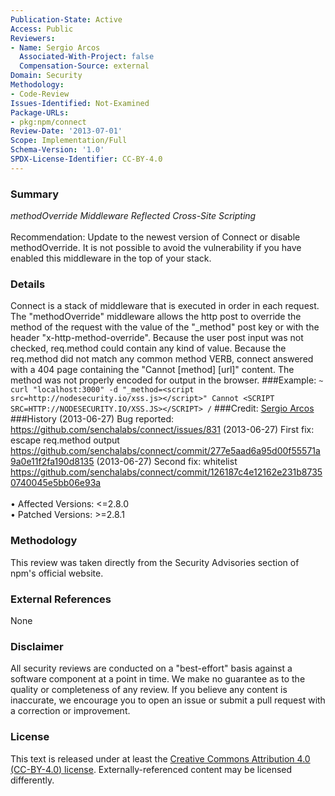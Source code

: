 ```yaml
---
Publication-State: Active
Access: Public
Reviewers:
- Name: Sergio Arcos
  Associated-With-Project: false
  Compensation-Source: external
Domain: Security
Methodology:
- Code-Review
Issues-Identified: Not-Examined
Package-URLs:
- pkg:npm/connect
Review-Date: '2013-07-01'
Scope: Implementation/Full
Schema-Version: '1.0'
SPDX-License-Identifier: CC-BY-4.0
---
```

### Summary
*methodOverride Middleware Reflected Cross-Site Scripting*<br><br>Recommendation: Update to the newest version of Connect or disable methodOverride. It is not possible to avoid the vulnerability if you have enabled this middleware in the top of your stack.
### Details
Connect is a stack of middleware that is executed in order in each request.  The "methodOverride" middleware allows the http post to override the method of the request with the value of the "_method" post key or with the header "x-http-method-override".  Because the user post input was not checked, req.method could contain any kind of value. Because the req.method did not match any common method VERB, connect answered with a 404 page containing the "Cannot [method] [url]" content. The method was not properly encoded for output in the browser.   ###Example: ``` ~ curl "localhost:3000" -d "_method=<script src=http://nodesecurity.io/xss.js></script>" Cannot <SCRIPT SRC=HTTP://NODESECURITY.IO/XSS.JS></SCRIPT> / ```  ###Credit: [Sergio Arcos](https://twitter.com/martes_trece)  ###History (2013-06-27) Bug reported: https://github.com/senchalabs/connect/issues/831  (2013-06-27) First fix: escape req.method output https://github.com/senchalabs/connect/commit/277e5aad6a95d00f55571a9a0e11f2fa190d8135  (2013-06-27) Second fix: whitelist https://github.com/senchalabs/connect/commit/126187c4e12162e231b87350740045e5bb06e93a
<br><br>• Affected Versions: <=2.8.0
<br>• Patched Versions: >=2.8.1
### Methodology
This review was taken directly from the Security Advisories section of npm's official website.
### External References
None
### Disclaimer
All security reviews are conducted on a "best-effort" basis against a software component at a point in time. We make no guarantee as to the quality or completeness of any review. If you believe any content is inaccurate, we encourage you to open an issue or submit a pull request with a correction or improvement.
### License
This text is released under at least the [Creative Commons Attribution 4.0 (CC-BY-4.0) license](https://creativecommons.org/licenses/by/4.0/legalcode.txt). Externally-referenced content may be licensed differently.
